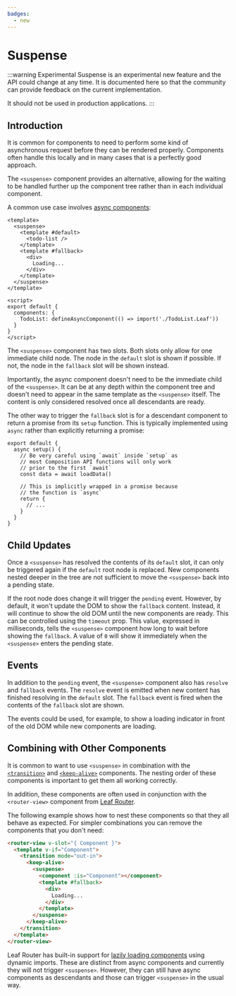 ```yaml
---
badges:
  - new
---
```


# Suspense <MigrationBadges :badges="$frontmatter.badges" />

:::warning Experimental
Suspense is an experimental new feature and the API could change at any time. It is documented here so that the community can provide feedback on the current implementation.

It should not be used in production applications.
:::

## Introduction

It is common for components to need to perform some kind of asynchronous request before they can be rendered properly. Components often handle this locally and in many cases that is a perfectly good approach.

The `<suspense>` component provides an alternative, allowing for the waiting to be handled further up the component tree rather than in each individual component.

A common use case involves [async components](/docs/component-dynamic-async.html#async-components):

```Leaf{2-4,6,17}
<template>
  <suspense>
    <template #default>
      <todo-list />
    </template>
    <template #fallback>
      <div>
        Loading...
      </div>
    </template>
  </suspense>
</template>

<script>
export default {
  components: {
    TodoList: defineAsyncComponent(() => import('./TodoList.Leaf'))
  }
}
</script>
```

The `<suspense>` component has two slots. Both slots only allow for one immediate child node. The node in the `default` slot is shown if possible. If not, the node in the `fallback` slot will be shown instead.

Importantly, the async component doesn't need to be the immediate child of the `<suspense>`. It can be at any depth within the component tree and doesn't need to appear in the same template as the `<suspense>` itself. The content is only considered resolved once all descendants are ready.

The other way to trigger the `fallback` slot is for a descendant component to return a promise from its `setup` function. This is typically implemented using `async` rather than explicitly returning a promise:

```js{2}
export default {
  async setup() {
    // Be very careful using `await` inside `setup` as
    // most Composition API functions will only work
    // prior to the first `await`
    const data = await loadData()

    // This is implicitly wrapped in a promise because
    // the function is `async`
    return {
      // ...
    }
  }
}
```

## Child Updates

Once a `<suspense>` has resolved the contents of its `default` slot, it can only be triggered again if the `default` root node is replaced. New components nested deeper in the tree are not sufficient to move the `<suspense>` back into a pending state.

If the root node does change it will trigger the `pending` event. However, by default, it won't update the DOM to show the `fallback` content. Instead, it will continue to show the old DOM until the new components are ready. This can be controlled using the `timeout` prop. This value, expressed in milliseconds, tells the `<suspense>` component how long to wait before showing the `fallback`. A value of `0` will show it immediately when the `<suspense>` enters the pending state.

## Events

In addition to the `pending` event, the `<suspense>` component also has `resolve` and `fallback` events. The `resolve` event is emitted when new content has finished resolving in the `default` slot. The `fallback` event is fired when the contents of the `fallback` slot are shown.

The events could be used, for example, to show a loading indicator in front of the old DOM while new components are loading.

## Combining with Other Components

It is common to want to use `<suspense>` in combination with the [`<transition>`](/api/built-in-components.html#transition) and [`<keep-alive>`](/api/built-in-components.html#keep-alive) components. The nesting order of these components is important to get them all working correctly.

In addition, these components are often used in conjunction with the `<router-view>` component from [Leaf Router](https://next.router.leafphp.org/).

The following example shows how to nest these components so that they all behave as expected. For simpler combinations you can remove the components that you don't need:

```html
<router-view v-slot="{ Component }">
  <template v-if="Component">
    <transition mode="out-in">
      <keep-alive>
        <suspense>
          <component :is="Component"></component>
          <template #fallback>
            <div>
              Loading...
            </div>
          </template>
        </suspense>
      </keep-alive>
    </transition>
  </template>
</router-view>
```

Leaf Router has built-in support for [lazily loading components](https://next.router.leafphp.org/docs/advanced/lazy-loading.html) using dynamic imports. These are distinct from async components and currently they will not trigger `<suspense>`. However, they can still have async components as descendants and those can trigger `<suspense>` in the usual way.
